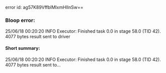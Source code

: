 error id: ag57K89VffblMIxmHlInSw==
### Bloop error:

25/06/18 00:20:20 INFO Executor: Finished task 0.0 in stage 58.0 (TID 42). 4077 bytes result sent to driver
#### Short summary: 

25/06/18 00:20:20 INFO Executor: Finished task 0.0 in stage 58.0 (TID 42). 4077 bytes result sent to...